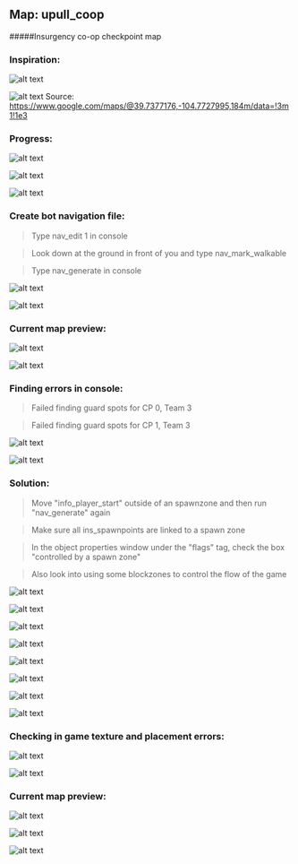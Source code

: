 ## Map: upull_coop
#####Insurgency co-op checkpoint map

### Inspiration:
![alt text](https://i.imgur.com/9vBCxBT.jpg "Map inspiration 01")

![alt text](https://i.imgur.com/VOYzWhU.jpg "Map inspiration 02")
Source: https://www.google.com/maps/@39.7377176,-104.7727995,184m/data=!3m1!1e3

### Progress:
![alt text](https://i.imgur.com/mgXV5aD.png "Map Progress 01")

![alt text](https://i.imgur.com/YU4FHzq.png "Map Progress 02")

![alt text](https://i.imgur.com/w4DrOaN.png "Map Progress 03")

### Create bot navigation file:
> Type nav_edit 1 in console

> Look down at the ground in front of you and type nav_mark_walkable

> Type nav_generate in console

![alt text](https://i.imgur.com/PJ5cg7d.png "Map Progress 04")

![alt text](https://i.imgur.com/F1bvoqa.png "Map Progress 05")

### Current map preview:
![alt text](http://i.imgur.com/5p8Mnph.jpg "Map Preview 01")

![alt text](https://i.imgur.com/TPaDgEa.png "Map Progress 06")

### Finding errors in console:
> Failed finding guard spots for CP 0, Team 3

> Failed finding guard spots for CP 1, Team 3

![alt text](https://i.imgur.com/EzoQL0Q.png "Console Errors 01")

![alt text](https://i.imgur.com/f9TCjG3.png "Console Errors 02")

### Solution:
> Move "info_player_start" outside of an spawnzone and then run "nav_generate" again

> Make sure all ins_spawnpoints are linked to a spawn zone

> In the object properties window under the "flags" tag, check the box "controlled by a spawn zone"

> Also look into using some blockzones to control the flow of the game

![alt text](https://i.imgur.com/0lIUqBy.png "Map Progress 07")

![alt text](https://i.imgur.com/eZPmhDI.png "Map Progress 08")

![alt text](https://i.imgur.com/daMhZcb.png "Map Progress 09")

![alt text](https://i.imgur.com/xVShj9B.png "Map Progress 10")

![alt text](https://i.imgur.com/4WdTZGG.png "Map Progress 11")

![alt text](https://i.imgur.com/iBE8uPx.png "Map Progress 12")

![alt text](https://i.imgur.com/6Gn3AkX.png "Map Progress 13")

![alt text](https://i.imgur.com/huOyU1L.png "Map Progress 14")

### Checking in game texture and placement errors:
![alt text](https://i.imgur.com/f0baF11.jpg "Map Preview 02")

![alt text](https://i.imgur.com/oPpgw5m.jpg "Map Progress 15")

### Current map preview:
![alt text](https://i.imgur.com/cBLUZWX.jpg "Map Preview 03")

![alt text](https://i.imgur.com/BpJulDz.jpg "Map Preview 04")

![alt text](https://i.imgur.com/FlUAk6h.png "Map Progress 16")
